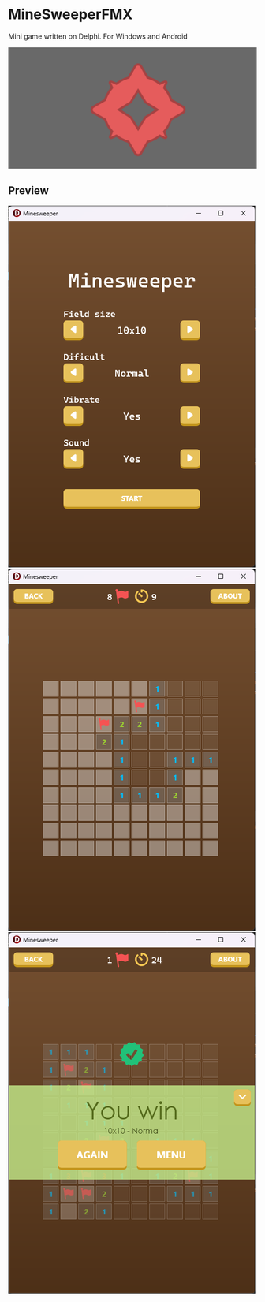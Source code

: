 # MineSweeperFMX
Mini game written on Delphi. For Windows and Android

![banner](https://github.com/HemulGM/MineSweeperFMX/blob/master/previews/banner.png?raw=true)
## Preview


![game](https://github.com/HemulGM/MineSweeperFMX/blob/master/previews/main.png?raw=true)
![main](https://github.com/HemulGM/MineSweeperFMX/blob/master/previews/game.png?raw=true)
![wins](https://github.com/HemulGM/MineSweeperFMX/blob/master/previews/wins.png?raw=true)
